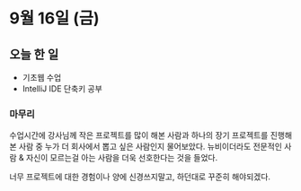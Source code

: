 # 9월 16일 (금)

## 오늘 한 일
- 기초웹 수업
- IntelliJ IDE 단축키 공부

### 마무리
 수업시간에 강사님께 작은 프로젝트를 많이 해본 사람과 하나의 장기 프로젝트를 진행해본 사람 중 누가 더 회사에서 뽑고 싶은 사람인지 물어보았다. 뉴비이더라도 전문적인 사람 & 자신이 모르는걸 아는 사람을 더욱 선호한다는 것을 들었다.

 너무 프로젝트에 대한 경험이나 양에 신경쓰지말고, 하던대로 꾸준히 해야되겠다.